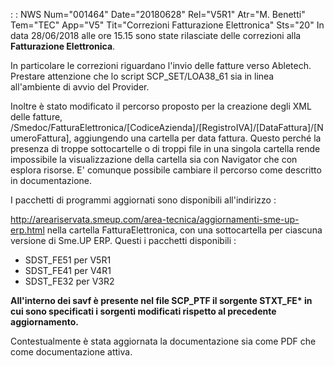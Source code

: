  :  : NWS Num="001464" Date="20180628" Rel="V5R1" Atr="M. Benetti" Tem="TEC" App="V5" Tit="Correzioni Fatturazione Elettronica" Sts="20"
In data 28/06/2018 alle ore 15.15 sono state rilasciate delle correzioni alla <b>Fatturazione Elettronica</b>.

In particolare le correzioni riguardano l'invio delle fatture verso Abletech.
Prestare attenzione che lo script SCP_SET/LOA38_61 sia in linea all'ambiente di avvio del Provider.

Inoltre è stato modificato il percorso proposto per la creazione degli XML delle fatture, /Smedoc/FatturaElettronica/[CodiceAzienda]/[RegistroIVA]/[DataFattura]/[NumeroFattura], aggiungendo
una cartella per data fattura. Questo perché la presenza di troppe sottocartelle o di troppi file in una singola cartella rende impossibile la visualizzazione della cartella sia con Navigator che con esplora risorse. E' comunque possibile cambiare il percorso come descritto in documentazione.

I pacchetti di programmi aggiornati sono disponibili all'indirizzo : 

http://areariservata.smeup.com/area-tecnica/aggiornamenti-sme-up-erp.html 
nella cartella FatturaElettronica, con una sottocartella per ciascuna versione di Sme.UP ERP.
Questi i pacchetti disponibili : 
-  SDST_FE51 per V5R1
-  SDST_FE41 per V4R1
-  SDST_FE32 per V3R2

<b>All'interno dei savf è presente nel file SCP_PTF il sorgente STXT_FE\* in cui sono specificati i
sorgenti modificati rispetto al precedente aggiornamento.</b>

Contestualmente è stata aggiornata la documentazione sia come PDF che come documentazione attiva.
